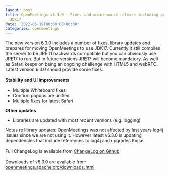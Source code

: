 ```yaml
---
layout: post
title: OpenMeetings v6.3.0 - Fixes and maintenance release including preparation for
  JDK17
date: '2022-05-19T00:00:00+00:00'
categories: openmeetings
---
```

The new version 6.3.0 includes a number of fixes, library updates and prepares for moving OpenMeetings to use JDK17. Currently it still compiles the server to be JRE 11 backwards compatible but you can obviously use JRE17 to run. But in future versions JRE17 will become mandatory. As well as Safari keeps on being an ongoing challenge with HTML5 and webRTC. Latest version 6.3.0 should provide some fixes.
 <br/>
 <br/>
<b>Stability and UI improvements</b>
<ul>
<li>Multiple Whiteboard fixes</li>
<li>Confirm popups are unified</li>
<li>Multiple fixes for latest Safari</li>
</ul>
<b>Other updates</b>
<ul>
<li>Libraries are updated with most recent versions (e.g. logging)</li>
</ul>
Notes re library updates: OpenMeetings was not affected by last years log4j issues since we are not using it. However latest v6.3.0 is updating 
dependencies that include references to log4j and upgrades those.
<br/>  <br/>
Full ChangeLog is available from <a href="https://github.com/apache/openmeetings/blob/6.3.0/CHANGELOG.md">ChangeLog on Github</a>
 <br/><br/>
Downloads of v6.3.0 are available from <a href="https://openmeetings.apache.org/downloads.html" href="_BLANK">openmeetings.apache.org/downloads.html</a>
 <br/> <br/>
